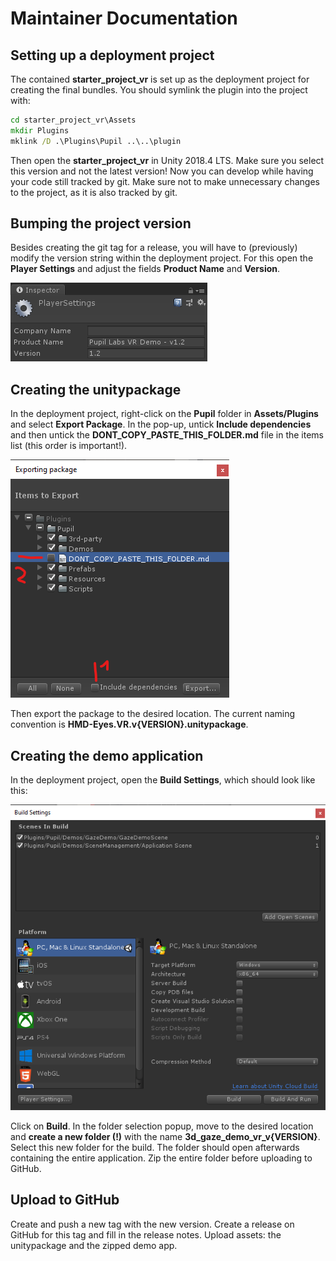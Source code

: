 # Maintainer Documentation

## Setting up a deployment project
The contained **starter_project_vr** is set up as the deployment project for creating the final bundles.
You should symlink the plugin into the project with:
```bat
cd starter_project_vr\Assets
mkdir Plugins
mklink /D .\Plugins\Pupil ..\..\plugin
```
Then open the **starter_project_vr** in Unity 2018.4 LTS. 
Make sure you select this version and not the latest version!
Now you can develop while having your code still tracked by git.
Make sure not to make unnecessary changes to the project, as it is also tracked by git.

## Bumping the project version
Besides creating the git tag for a release, you will have to (previously) modify the version string within the deployment project.
For this open the **Player Settings** and adjust the fields **Product Name** and **Version**.

![Screenshot of version fields](./images/Version.png "Screenshot of version fields")

## Creating the unitypackage
In the deployment project, right-click on the **Pupil** folder in **Assets/Plugins** and select **Export Package**.
In the pop-up, untick **Include dependencies** and then untick the **DONT_COPY_PASTE_THIS_FOLDER.md** file in the items list (this order is important!).

![Screenshot of package export](./images/ExportPackage.png "Screenshot of package export")

Then export the package to the desired location.
The current naming convention is **HMD-Eyes.VR.v{VERSION}.unitypackage**.

## Creating the demo application

In the deployment project, open the **Build Settings**, which should look like this:

![Screenshot of deployment build settings](./images/DeploymentBuildSettings.png "Screenshot of deployment build settings")

Click on **Build**.
In the folder selection popup, move to the desired location and **create a new folder (!)** with the name **3d_gaze_demo_vr_v{VERSION}**.
Select this new folder for the build.
The folder should open afterwards containing the entire application.
Zip the entire folder before uploading to GitHub.

## Upload to GitHub

Create and push a new tag with the new version.
Create a release on GitHub for this tag and fill in the release notes.
Upload assets: the unitypackage and the zipped demo app.